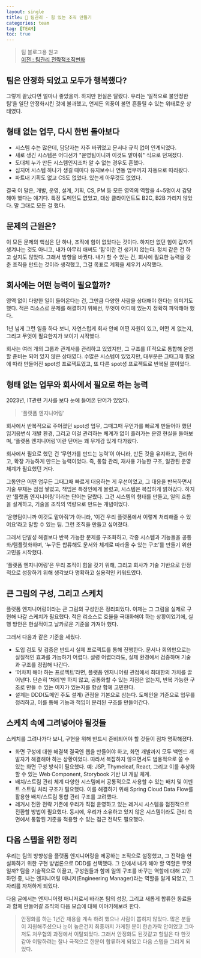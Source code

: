 ```yaml
---
layout: single
title: 👥 팀관리 - 힘 있는 조직 만들기
categories: team
tag: [TEAM]
toc: true
---
```


> 팀 블로그용 원고  
> [이전 : 팀관리 전략적조직변화](../팀관리_전략적조직변화)

## 팀은 안정화 되었고 모두가 행복했다?
그렇게 끝났다면 얼마나 좋았을까.
하지만 현실은 달랐다. 우리는 ‘일적으로 불안정한 팀’을 일단 안정화시킨 것에 불과했고, 언제든 외풍이 불면 흔들릴 수 있는 위태로운 상태였다.

## 형태 없는 업무, 다시 한번 돌아보다
- 시스템 수는 많은데, 담당자는 자주 바뀌었고 문서나 규칙 없이 인계되었다.
- 새로 생긴 시스템은 어디선가 "운영팀이니까 이것도 맡아줘" 식으로 던져졌다.
- 도대체 누가 만든 시스템인지조차 알 수 없는 경우도 흔했다.
- 심지어 시스템 하나가 생길 때마다 유지보수나 연동 업무까지 자동으로 따라왔다.
- 파트내 기획도 없고 CS도 없었다. 있는게 아무것도 없었다.

결국 이 말은, 개발, 운영, 설계, 기획, CS, PM 등 모든 영역의 역할을 4~5명이서 감당해야 했다는 얘기다.
특정 도메인도 없었고, 대상 클라이언트도 B2C, B2B 가리지 않았다. 말 그대로 모든 걸 했다.

## 문제의 근원은?
이 모든 문제의 핵심은 단 하나, 조직에 힘이 없었다는 것이다.
하지만 없던 힘이 갑자기 생겨나는 것도 아니고, 내가 아무리 애써도 ‘힘’이란 건 생기지 않는다.
정치 같은 건 하고 싶지도 않았다.
그래서 방향을 바꿨다. 내가 할 수 있는 건, 회사에 필요한 능력을 갖춘 조직을 만드는 것이라 생각했고, 그걸 목표로 계획을 세우기 시작했다.

## 회사에는 어떤 능력이 필요할까?
영역 없이 다양한 일이 들어온다는 건, 그만큼 다양한 사람을 상대해야 한다는 의미기도 했다.
적은 리소스로 문제를 해결하기 위해선, 무엇이 어디에 있는지 정확히 파악해야 했다.

1년 넘게 그런 일을 하다 보니, 자연스럽게 회사 안에 어떤 자원이 있고, 어떤 게 없는지, 그리고 무엇이 필요한지가 보이기 시작했다.

회사는 여러 개의 그룹과 관계사를 관리하고 있었지만, 그 구조를 IT적으로 통합해 운영할 준비는 되어 있지 않은 상태였다.
수많은 시스템이 있었지만, 대부분은 그때그때 필요에 따라 만들어진 spot성 프로젝트였고, 또 다른 spot성 프로젝트로 반복될 뿐이었다.

## 형태 없는 업무와 회사에서 필요로 하는 능력
2023년, IT관련 기사를 보다 눈에 들어온 단어가 있었다. 
> '플랫폼 엔지니어링'

회사에서 반복적으로 주어졌던 spot성 업무, 그때그때 무언가를 빠르게 만들어야 했던 임기응변식 개발 환경,
그리고 이걸 관리하는 체계가 없이 흘러가는 운영 현실을 돌아보며, ‘플랫폼 엔지니어링’이란 단어는 꽤 무게감 있게 다가왔다.

회사에서 필요로 했던 건 ‘무언가를 만드는 능력’이 아니라, 만든 것을 유지하고, 관리하고, 확장 가능하게 만드는 능력이었다.
즉, 통합 관리, 재사용 가능한 구조, 일관된 운영 체계가 필요했던 거다.

그동안은 어떤 업무든 그때그때 빠르게 대응하는 게 우선이었고,
그 대응을 반복하면서 기술 부채는 점점 쌓였고, 책임은 특정인에게 몰렸고, 시스템은 복잡하게 얽혀갔다.
하지만 ‘플랫폼 엔지니어링’이라는 단어는 달랐다.
그건 시스템의 형태를 만들고, 일의 흐름을 설계하고, 기술을 조직의 역량으로 만드는 개념이었다.

‘운영팀이니까 이것도 맡아줘’가 아니라, ‘이건 우리 플랫폼에서 이렇게 처리해줄 수 있어요’라고 말할 수 있는 팀. 그런 조직을 만들고 싶어졌다.

그래서 단발성 해결보다 반복 가능한 문제를 구조화하고, 각종 시스템과 기능들을 공통화/템플릿화하며, ‘누구든 합류해도 문서와 체계로 따라올 수 있는 구조’를 만들기 위한 고민을 시작했다.

‘플랫폼 엔지니어링’은 우리 조직이 힘을 갖기 위해, 그리고 회사가 기술 기반으로 안정적으로 성장하기 위해 생각보다 명확하고 실용적인 키워드였다.

## 큰 그림의 구성, 그리고 스케치
플랫폼 엔지니어링이라는 큰 그림의 구성안은 정리되었다. 이제는 그 그림을 실제로 구현해 나갈 스케치가 필요했다.
적은 리소스로 효율을 극대화해야 하는 상황이었기에, 실행 방안은 현실적이고 날카로운 기준을 가져야 했다.

그래서 다음과 같은 기준을 세웠다.
- 도입 검토 및 검증은 반드시 실제 프로젝트를 통해 진행한다.
  문서나 회의만으로는 실질적인 효과를 가늠하기 어렵다. 설령 어렵더라도, 실제 환경에서 검증하며 기술과 구조를 정립해 나간다.
- ‘어차피 해야 하는 프로젝트’라면, 플랫폼 엔지니어링 관점에서 최대한의 가치를 끌어낸다.
  단순히 ‘처리’만 하지 않고, 공통화할 수 있는 지점은 없는지, 반복 가능한 구조로 만들 수 있는 여지가 있는지를 항상 함께 고민한다.
- 설계는 DDD(도메인 주도 설계) 관점을 기본으로 삼는다.
  도메인을 기준으로 업무를 정리하고, 이를 통해 기능과 책임이 분리된 구조를 만들어간다.

## 스케치 속에 그려넣어야 될것들
스케치를 그려나가다 보니, 구현을 위해 반드시 준비되어야 할 것들이 점차 명확해졌다.

- 화면 구성에 대한 해결책
  결국엔 웹을 만들어야 하고, 화면 개발까지 모두 백엔드 개발자가 해결해야 하는 상황이었다.
  따라서 복잡하지 않으면서도 범용적으로 쓸 수 있는 화면 구성 방식이 필요했다.
  예: JSP, Thymeleaf, React, 그리고 이를 추상화할 수 있는 Web Component, Storybook 기반 UI 개발 체계.
- 배치/스트림 관리 체계
  다양한 시스템에서 공통적으로 사용할 수 있는 배치 및 이벤트 스트림 처리 구조가 필요했다.
  이를 해결하기 위해 Spring Cloud Data Flow를 활용한 배치/스트림 통합 관리 구조를 고려했다.
- 레거시 전환 전략
  기존에 우리가 직접 운영하고 있는 레거시 시스템을 점진적으로 전환할 방법이 필요했다.
  동시에, 우리가 소유하고 있지 않은 시스템이라도 관리 측면에서 통합된 기준을 적용할 수 있는 접근 전략도 필요했다.

## 다음 스텝을 위한 정리
우리는 팀의 방향성을 플랫폼 엔지니어링을 제공하는 조직으로 설정했고, 그 전략을 현실화하기 위한 구현 방법론으로 DDD를 선택했다.
그 안에서 내가 해야 할 역할은 무엇일까?
팀을 기술적으로 이끌고, 구성원들과 함께 일의 구조를 바꾸는 역할에 대해 고민하던 중, 나는 엔지니어링 매니저(Engineering Manager)라는 역할을 알게 되었고, 그 자리를 자처하게 되었다.

다음 글에서는 엔지니어링 매니저로서 바라본 팀의 성장, 그리고 새롭게 합류한 동료들과 함께 만들어갈 조직의 다음 모습에 대해 이야기해보려 한다.

> 안정화를 하는 1년간 채용을 계속 하려 했으나 사람이 뽑히지 않았다. 많은 분들이 지원해주셨으나 눈이 높은건지 최종까지 가게된 분이 한손가락 안이었고 그마저도 처우협의 과정에서 이탈되었다. 
> 그래서 안정화도 된것같고 할일은 다 한것 같아 이탈하려는 찰나 극적으로 한분이 합류하게 되었고 다음 스텝을 그리게 되었다.